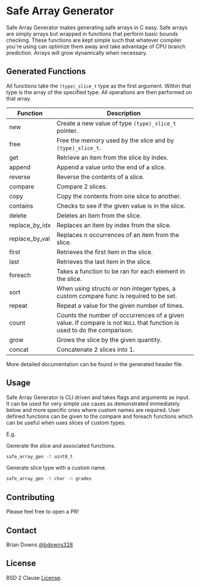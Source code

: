 # Safe Array Generator

Safe Array Generator makes generating safe arrays in C easy. Safe arrays are simply arrays but wrapped in functions that perform basic bounds checking. These functions are kept simple such that whatever compiler you're using can optimize them away and take advantage of CPU branch prediction. Arrays will grow dynamically when necessary.

## Generated Functions

All functions take the `(type)_slice_t` type as the first argument. Within that type is the array of the specified type. All operations are then performed on that array.

| Function | Description |
| -------- | ----------- |
| new | Create a new value of type `(type)_slice_t` pointer.|
| free | Free the memory used by the slice and by `(type)_slice_t`.|
| get | Retrieve an item from the slice by index.|
| append | Append a value onto the end of a slice.|
| reverse | Reverse the contents of a slice.|
| compare | Compare 2 slices.|
| copy | Copy the contents from one slice to another.|
| contains | Checks to see if the given value is in the slice.|
| delete | Deletes an item from the slice.|
| replace_by_idx | Replaces an item by index from the slice.|
| replace_by_val | Replaces n occurrences of an item from the slice.|
| first | Retrieves the first item in the slice.|
| last | Retrieves the last item in the slice.|
| foreach | Takes a function to be ran for each element in the slice.|
| sort | When using structs or non integer types, a custom compare func is required to be set.|
| repeat | Repeat a value for the given number of times.|
| count | Counts the number of occurrences of a given value. If compare is not `NULL` that function is used to do the comparison.|
| grow | Grows the slice by the given quantity.|
| concat | Concatenate 2 slices into 1.|

More detailed documentation can be found in the generated header file.

## Usage

Safe Array Generator is CLI driven and takes flags and arguments as input. It can be used for very simple use cases as demonstrated immediately below and more specific ones where custom names are required. User defined functions can be given to the compare and foreach functions which can be useful when uses slices of custom types. 

E.g.

Generate the slice and associated functions.

```sh
safe_array_gen -t uint8_t
```

Generate slice type with a custom name.

```sh
safe_array_gen -t char -n grades
```

## Contributing

Please feel free to open a PR!

## Contact

Brian Downs [@bdowns328](http://twitter.com/bdowns328)

## License

BSD 2 Clause [License](/LICENSE).

